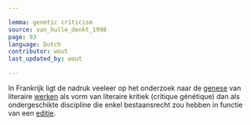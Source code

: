 ```yaml
---

lemma: genetic criticism
source: van_hulle_denkt_1998
page: 93
language: Dutch
contributor: wout
last_updated_by: wout

---
```


In Frankrijk ligt de nadruk veeleer op het onderzoek naar de [genese](genesis.html) van literaire [werken](work.html) als vorm van literaire kritiek (critique génétique) dan als ondergeschikte discipline die enkel bestaansrecht zou hebben in functie van een [editie](editionScholarly.html).
